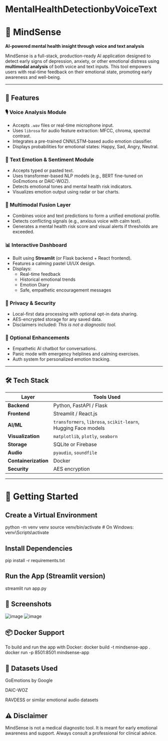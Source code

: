 # MentalHealthDetectionbyVoiceText
# 🧠 MindSense

**AI-powered mental health insight through voice and text analysis**

MindSense is a full-stack, production-ready AI application designed to detect early signs of depression, anxiety, or other emotional distress using **multimodal analysis** of both voice and text inputs. This tool empowers users with real-time feedback on their emotional state, promoting early awareness and well-being.

---

## 🌟 Features

### 🎙 Voice Analysis Module
- Accepts `.wav` files or real-time microphone input.
- Uses `librosa` for audio feature extraction: MFCC, chroma, spectral contrast.
- Integrates a pre-trained CNN/LSTM-based audio emotion classifier.
- Displays probabilities for emotional states: Happy, Sad, Angry, Neutral.

### 📝 Text Emotion & Sentiment Module
- Accepts typed or pasted text.
- Uses transformer-based NLP models (e.g., BERT fine-tuned on GoEmotions or DAIC-WOZ).
- Detects emotional tones and mental health risk indicators.
- Visualizes emotion output using radar or bar charts.

### 🔁 Multimodal Fusion Layer
- Combines voice and text predictions to form a unified emotional profile.
- Detects conflicting signals (e.g., anxious voice with calm text).
- Generates a mental health risk score and visual alerts if thresholds are exceeded.

### 📊 Interactive Dashboard
- Built using **Streamlit** (or Flask backend + React frontend).
- Features a calming pastel UI/UX design.
- Displays:
  - Real-time feedback
  - Historical emotional trends
  - Emotion Diary
  - Safe, empathetic encouragement messages

### 🔐 Privacy & Security
- Local-first data processing with optional opt-in data sharing.
- AES-encrypted storage for any saved data.
- Disclaimers included: *This is not a diagnostic tool.*

### 🧠 Optional Enhancements
- Empathetic AI chatbot for conversations.
- Panic mode with emergency helplines and calming exercises.
- Auth system for personalized emotion tracking.

---

## 🛠 Tech Stack

| Layer        | Tools Used |
|--------------|-------------|
| **Backend**  | Python, FastAPI / Flask |
| **Frontend** | Streamlit / React.js |
| **AI/ML**    | `transformers`, `librosa`, `scikit-learn`, Hugging Face models |
| **Visualization** | `matplotlib`, `plotly`, `seaborn` |
| **Storage**  | SQLite or Firebase |
| **Audio**    | `pyaudio`, `soundfile` |
| **Containerization** | Docker |
| **Security** | AES encryption |

---

# 🚀 Getting Started

## Create a Virtual Environment
python -m venv venv
source venv/bin/activate  # On Windows: venv\Scripts\activate


## Install Dependencies
pip install -r requirements.txt


## Run the App (Streamlit version)
streamlit run app.py


## 📸 Screenshots
![image](https://github.com/user-attachments/assets/d2bd4c68-6351-45d0-8802-d10453ce44da)
![image](https://github.com/user-attachments/assets/a03f0cf0-5d53-498a-97e1-ba80166e02f2)


## 📦 Docker Support
To build and run the app with Docker:
docker build -t mindsense-app .
docker run -p 8501:8501 mindsense-app


## 📘 Datasets Used
GoEmotions by Google

DAIC-WOZ

RAVDESS or similar emotional audio datasets

## ⚠️ Disclaimer
MindSense is not a medical diagnostic tool. It is meant for early emotional awareness and support. Always consult a professional for clinical advice.

